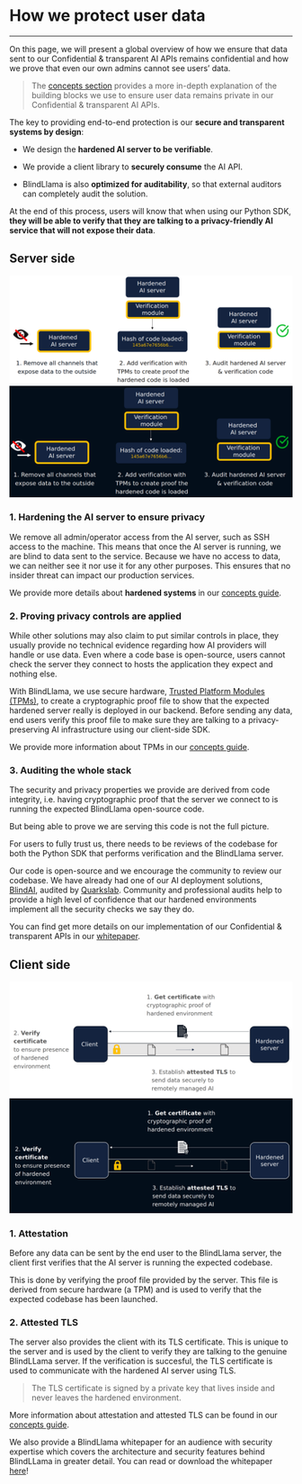# How we protect user data
________________________________________________________

On this page, we will present a global overview of how we ensure that data sent to our Confidential & transparent AI APIs remains confidential and how we prove that even our own admins cannot see users’ data. 

> The [concepts section](../concepts/overview.md) provides a more in-depth explanation of the building blocks we use to ensure user data remains private in our Confidential & transparent AI APIs.

The key to providing end-to-end protection is our **secure and transparent systems by design**:

- We design the **hardened AI server to be verifiable**.

- We provide a client library to **securely consume** the AI API. 

- BlindLlama is also **optimized for auditability**, so that external auditors can completely audit the solution. 

At the end of this process, users will know that when using our Python SDK, **they will be able to verify that they are talking to a privacy-friendly AI service that will not expose their data**.

## Server side

![toolchain-light](../../assets/secure-tooling-light.png#only-light)
![toolchain-dark](../../assets/secure-tooling-dark.png#only-dark)

### 1. Hardening the AI server to ensure privacy

We remove all admin/operator access from the AI server, such as SSH access to the machine. This means that once the AI server is running, we are blind to data sent to the service. Because we have no access to data, we can neither see it nor use it for any other purposes. This ensures that no insider threat can impact our production services.

We provide more details about **hardened systems** in our [concepts guide](../concepts/hardened-systems.md).

### 2. Proving privacy controls are applied

While other solutions may also claim to put similar controls in place, they usually provide no technical evidence regarding how AI providers will handle or use data. Even where a code base is open-source, users cannot check the server they connect to hosts the application they expect and nothing else.

With BlindLlama, we use secure hardware, [Trusted Platform Modules (TPMs)](../concepts/TPMs.md), to create a cryptographic proof file to show that the expected hardened server really is deployed in our backend. Before sending any data, end users verify this proof file to make sure they are talking to a privacy-preserving AI infrastructure using our client-side SDK. 

We provide more information about TPMs in our [concepts guide](../concepts/TPMs.md).

### 3. Auditing the whole stack

The security and privacy properties we provide are derived from code integrity, i.e. having cryptographic proof that the server we connect to is running the expected BlindLlama open-source code.

But being able to prove we are serving this code is not the full picture.

For users to fully trust us, there needs to be reviews of the codebase for both the Python SDK that performs verification and the BlindLlama server.

Our code is open-source and we encourage the community to review our codebase. We have already had one of our AI deployment solutions, [BlindAI](https://github.com/mithril-security/blindai), audited by [Quarkslab](https://www.quarkslab.com/). Community and professional audits help to provide a high level of confidence that our hardened environments implement all the security checks we say they do.

You can find get more details on our implementation of our Confidential & transparent APIs in our [whitepaper](https://docsend.com/view/dkepc5fd8njh7i46).


## Client side

![consumption-light](../../assets/consumption-light.png#only-light)
![consumption-dark](../../assets/consumption-dark.png#only-dark)

### 1. Attestation

Before any data can be sent by the end user to the BlindLlama server, the client first verifies that the AI server is running the expected codebase.

This is done by verifying the proof file provided by the server. This file is derived from secure hardware (a TPM) and is used to verify that the expected codebase has been launched.

### 2. Attested TLS

The server also provides the client with its TLS certificate. This is unique to the server and is used by the client to verify they are talking to the genuine BlindLLama server. If the verification is succesful, the TLS certificate is used to communicate with the hardened AI server using TLS. 

> The TLS certificate is signed by a private key that lives inside and never leaves the hardened environment. 

More information about attestation and attested TLS can be found in our [concepts guide](../concepts/attested-tls.md).

We also provide a BlindLlama whitepaper for an audience with security expertise which covers the architecture and security features behind BlindLLama in greater detail. You can read or download the whitepaper [here](https://docsend.com/view/dkepc5fd8njh7i46)!
